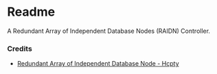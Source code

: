 # Readme
A Redundant Array of Independent Database Nodes (RAIDN) Controller.

### Credits
- [Redundant Array of Independent Database Node - Hcpty](https://github.com/hcpty/redundant-array-of-independent-database-nodes)

